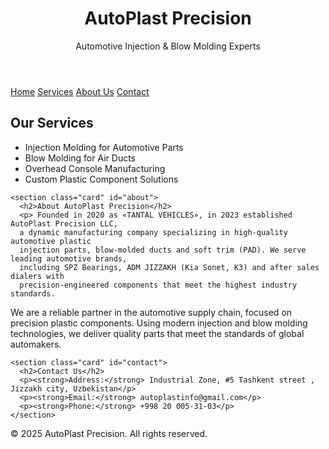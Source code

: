 <!DOCTYPE html>
<html lang="en">
<head>
  <meta charset="UTF-8">
  <meta name="viewport" content="width=device-width, initial-scale=1">
  <title>AutoPlast Precision</title>
  <link rel="stylesheet" href="Autoplaststyle.css">
  <style>
  
  </style>
</head>
<body>

  <header>
    <h1>AutoPlast Precision</h1>
    <p>Automotive Injection & Blow Molding Experts</p>
  </header>

  <nav>
    <a href="#">Home</a>
    <a href="#services">Services</a>
    <a href="#about">About Us</a>
    <a href="#contact">Contact</a>
  </nav>

  <div class="container">
    <section class="card" id="services">
      <h2>Our Services</h2>
      <ul>
        <li>Injection Molding for Automotive Parts</li>
        <li>Blow Molding for Air Ducts</li>
        <li>Overhead Console Manufacturing</li>
        <li>Custom Plastic Component Solutions</li>
      </ul>
    </section>

    <section class="card" id="about">
      <h2>About AutoPlast Precision</h2>
      <p> Founded in 2020 as «TANTAL VEHICLES», in 2023 established AutoPlast Precision LLC, 
      a dynamic manufacturing company specializing in high-quality automotive plastic
      injection parts, blow-molded ducts and soft trim (PAD). We serve leading automotive brands,
      including SPZ Bearings, ADM JIZZAKH (Kia Sonet, K3) and after sales dialers with 
      precision-engineered components that meet the highest industry standards.
We are a reliable partner in the automotive supply chain, 
      focused on precision plastic components. 
      Using modern injection and blow molding technologies, 
      we deliver quality parts that meet the standards of global 
      automakers.</p>
    </section>

    <section class="card" id="contact">
      <h2>Contact Us</h2>
      <p><strong>Address:</strong> Industrial Zone, #5 Tashkent street , Jizzakh city, Uzbekistan</p>
      <p><strong>Email:</strong> autoplastinfo@gmail.com</p>
      <p><strong>Phone:</strong> +998 20 005-31-03</p>
    </section>
  </div>

  <footer>
    &copy; 2025 AutoPlast Precision. All rights reserved.
  </footer>

</body>
</html>
